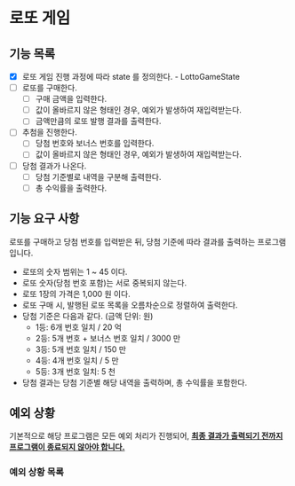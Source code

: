 # 로또 게임

## 기능 목록

- [x] 로또 게임 진행 과정에 따라 state 를 정의한다. - LottoGameState
- [ ] 로또를 구매한다.
  - [ ] 구매 금액을 입력한다.
  - [ ] 값이 올바르지 않은 형태인 경우, 예외가 발생하여 재입력받는다. 
  - [ ] 금액만큼의 로또 발행 결과를 출력한다.
- [ ] 추첨을 진행한다.
  - [ ] 당첨 번호와 보너스 번호를 입력한다.
  - [ ] 값이 올바르지 않은 형태인 경우, 예외가 발생하여 재입력받는다.
- [ ] 당첨 결과가 나온다.
  - [ ] 당첨 기준별로 내역을 구분해 출력한다.
  - [ ] 총 수익률을 출력한다.

## 기능 요구 사항

로또를 구매하고 당첨 번호를 입력받은 뒤, 당첨 기준에 따라 결과를 출력하는 프로그램입니다.

- 로또의 숫자 범위는 1 ~ 45 이다.
- 로또 숫자(당첨 번호 포함)는 서로 중복되지 않는다.
- 로또 1장의 가격은 1,000 원 이다.
- 로또 구매 시, 발행된 로또 목록을 오름차순으로 정렬하여 출력한다.
- 당첨 기준은 다음과 같다. (금액 단위: 원)
  - 1등: 6개 번호 일치 / 20 억
  - 2등: 5개 번호 + 보너스 번호 일치 / 3000 만
  - 3등: 5개 번호 일치 / 150 만
  - 4등: 4개 번호 일치 / 5 만
  - 5등: 3개 번호 일치: 5 천
- 당첨 결과는 당첨 기준별 해당 내역을 출력하며, 총 수익률을 포함한다.

## 예외 상황

기본적으로 해당 프로그램은 모든 예외 처리가 진행되어, <u>__최종 결과가 출력되기 전까지 프로그램이 종료되지 않아야 합니다.__</u>

### 예외 상황 목록